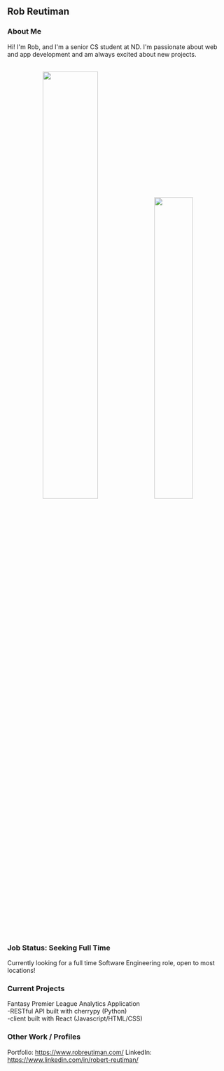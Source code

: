 ## Rob Reutiman

### About Me

Hi! I'm Rob, and I'm a senior CS student at ND. I'm passionate about web and app development and am always excited about new projects.

<br />

<div align="center">
  <img width="50%" src="https://github-readme-stats.vercel.app/api?username=Rob-Reutiman&show_icons=true" /> <img width="42%" src="https://github-readme-stats.vercel.app/api/top-langs/?username=Rob-Reutiman&layout=compact" />
 </div>

<br />

### Job Status: Seeking Full Time

Currently looking for a full time Software Engineering role, open to most locations! 

### Current Projects
Fantasy Premier League Analytics Application  
  -RESTful API built with cherrypy (Python)  
  -client built with React (Javascript/HTML/CSS)

### Other Work / Profiles
Portfolio: https://www.robreutiman.com/
LinkedIn: https://www.linkedin.com/in/robert-reutiman/
